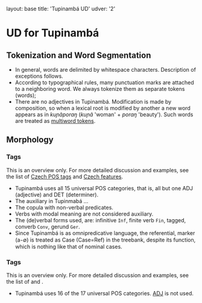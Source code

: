 layout: base
title: 'Tupinambá UD'
udver: '2'

# UD for Tupinambá 

## Tokenization and Word Segmentation

* In general, words are delimited by whitespace characters. Description of exceptions follows.
* According to typographical rules, many punctuation marks are attached to a neighboring word. We always tokenize them as separate tokens (words);
* There are no adjectives in Tupinambá. Modification is made by composition, so when a lexical root is modified by another a new word appears as in *kuɲãporaŋ* (*kuɲã* 'woman' + *poraŋ* 'beauty'). Such words are treated as [multiword tokens](https://universaldependencies.org/format.html#morphological-annotation).



## Morphology

### Tags

This is an overview only. For more detailed discussion and examples, see the list of [Czech POS tags](pos/index.html) and [Czech features](feat/index.html).

* Tupinambá uses all 15 universal POS categories, that is, all but one ADJ (adjective) and DET (determiner).
* The auxiliary in Tupinmabá ...
* The copula with non-verbal predicates.
* Verbs with modal meaning are not considered auxiliary.
* The (de)verbal forms used, are: infinitive `Inf`, finite verb `Fin`, tagged, converb `Conv`, gerund `Ger`.
* Since Tupinambá is as omnipredicative language, the referential, marker (a  ̴ ∅) is treated as Case (Case=Ref) in the treebank, despite its function, which is nothing like that of nominal cases.



### Tags

This is an overview only. For more detailed discussion and examples, see the list of []()
and []().

* Tupinambá uses 16 of the 17 universal POS categories. [ADJ](https://universaldependencies.org/u/pos/ADJ.html) is not used.

